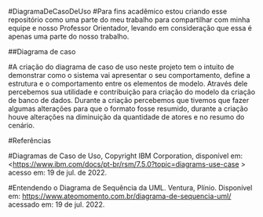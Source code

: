 #DiagramaDeCasoDeUso
#Para fins acadêmico estou criando esse repositório como uma parte do meu trabalho para compartilhar com minha equipe e nosso Professor Orientador, levando em consideração que essa é apenas uma parte do nosso trabalho.

##Diagrama de caso

#A criação do diagrama de caso de uso neste projeto tem o intuito de demonstrar como o sistema vai apresentar o seu comportamento, define a estrutura e o comportamento entre os elementos de modelo. Através dele percebemos sua utilidade e contribuição para criação do modelo da criação de banco de dados. Durante a criação percebemos que tivemos que fazer algumas alterações para que o formato fosse resumido, durante a criação houve alterações na  diminuição da quantidade de atores e no resumo do cenário.


#Referências

#Diagramas de Caso de Uso, Copyright IBM Corporation, disponível em: <https://www.ibm.com/docs/pt-br/rsm/7.5.0?topic=diagrams-use-case > acesso em: 19 de jul. de 2022.


#Entendendo o Diagrama de Sequência da UML. Ventura, Plínio. Disponível em: <https://www.ateomomento.com.br/diagrama-de-sequencia-uml/> acessado em: 19 de jul. 2022.
